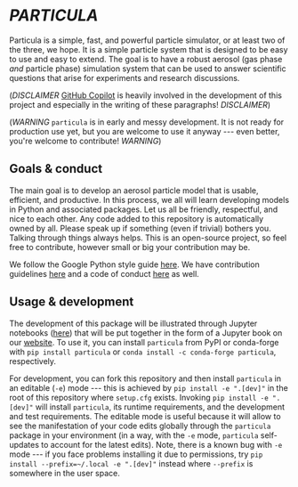 # *PARTICULA*

Particula is a simple, fast, and powerful particle simulator, or at least two of the three, we hope. It is a simple particle system that is designed to be easy to use and easy to extend. The goal is to have a robust aerosol (gas phase *and* particle phase) simulation system that can be used to answer scientific questions that arise for experiments and research discussions.

(*DISCLAIMER* [GitHub Copilot](https://copilot.github.com/) is heavily involved in the development of this project and especially in the writing of these paragraphs! _DISCLAIMER_)

(*WARNING* `particula` is in early and messy development. It is not ready for production use yet, but you are welcome to use it anyway --- even better, you're welcome to contribute! _WARNING_)

## Goals & conduct

The main goal is to develop an aerosol particle model that is usable, efficient, and productive. In this process, we all will learn developing models in Python and associated packages. Let us all be friendly, respectful, and nice to each other. Any code added to this repository is automatically owned by all. Please speak up if something (even if trivial) bothers you. Talking through things always helps. This is an open-source project, so feel free to contribute, however small or big your contribution may be.

We follow the Google Python style guide [here](https://google.github.io/styleguide/pyguide.html). We have contribution guidelines [here](https://github.com/uncscode/particula/blob/main/docs/CONTRIBUTING.md) and a code of conduct [here](https://github.com/uncscode/particula/blob/main/docs/CODE_OF_CONDUCT.md) as well.

## Usage & development

The development of this package will be illustrated through Jupyter notebooks ([here](https://github.com/uncscode/particula/blob/main/docs)) that will be put together in the form of a Jupyter book on our [website](https://uncscode.github.io/particula). To use it, you can install `particula` from PyPI or conda-forge with `pip install particula` or `conda install -c conda-forge particula`, respectively.

For development, you can fork this repository and then install `particula` in an editable (`-e`) mode --- this is achieved by `pip install -e ".[dev]"` in the root of this repository where `setup.cfg` exists. Invoking `pip install -e ".[dev]"` will install `particula`, its runtime requirements, and the development and test requirements. The editable mode is useful because it will allow to see the manifestation of your code edits globally through the `particula` package in your environment (in a way, with the `-e` mode, `particula` self-updates to account for the latest edits). Note, there is a known bug with `-e` mode --- if you face problems installing it due to permissions, try `pip install --prefix=~/.local -e ".[dev]"` instead where `--prefix` is somewhere in the user space.
